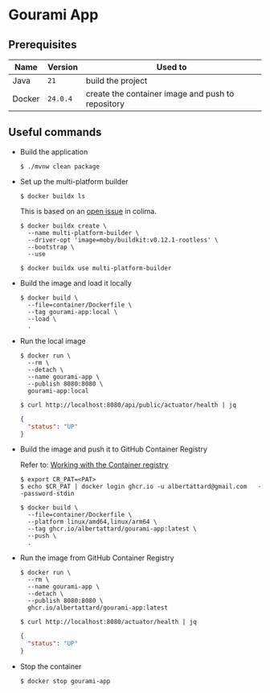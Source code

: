 # Gourami App

## Prerequisites

| Name   | Version  | Used to                                           |
| ------ | -------- | ------------------------------------------------- |
| Java   | `21`     | build the project                                 |
| Docker | `24.0.4` | create the container image and push to repository |

## Useful commands

- Build the application

  ```shell
  $ ./mvnw clean package
  ```

- Set up the multi-platform builder

  ```shell
  $ docker buildx ls
  ```

  This is based on an
  [open issue](https://github.com/abiosoft/colima/issues/764) in colima.

  ```shell
  $ docker buildx create \
    --name multi-platform-builder \
    --driver-opt 'image=moby/buildkit:v0.12.1-rootless' \
    --bootstrap \
    --use
  ```

  ```shell
  $ docker buildx use multi-platform-builder
  ```

- Build the image and load it locally

  ```shell
  $ docker build \
    --file=container/Dockerfile \
    --tag gourami-app:local \
    --load \
    .
  ```

- Run the local image

  ```shell
  $ docker run \
    --rm \
    --detach \
    --name gourami-app \
    --publish 8080:8080 \
    gourami-app:local
  ```

  ```shell
  $ curl http://localhost:8080/api/public/actuator/health | jq
  ```

  ```json
  {
    "status": "UP"
  }
  ```

- Build the image and push it to GitHub Container Registry

  Refer to:
  [Working with the Container registry](https://docs.github.com/en/packages/working-with-a-github-packages-registry/working-with-the-container-registry)

  ```shell
  $ export CR_PAT=<PAT>
  $ echo $CR_PAT | docker login ghcr.io -u albertattard@gmail.com   --password-stdin
  ```

  ```shell
  $ docker build \
    --file=container/Dockerfile \
    --platform linux/amd64,linux/arm64 \
    --tag ghcr.io/albertattard/gourami-app:latest \
    --push \
    .
  ```

- Run the image from GitHub Container Registry

  ```shell
  $ docker run \
    --rm \
    --name gourami-app \
    --detach \
    --publish 8080:8080 \
    ghcr.io/albertattard/gourami-app:latest
  ```

  ```shell
  $ curl http://localhost:8080/actuator/health | jq
  ```

  ```json
  {
    "status": "UP"
  }
  ```

- Stop the container

  ```shell
  $ docker stop gourami-app
  ```
